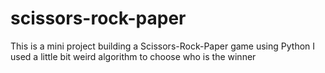# scissors-rock-paper
This is a mini project building a Scissors-Rock-Paper game using Python
I used a little bit weird algorithm to choose who is the winner
